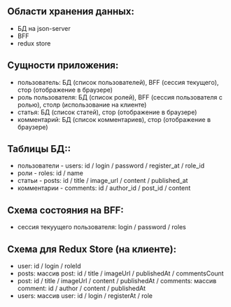 ## Области хранения данных:

- БД на json-server
- BFF
- redux store

## Сущности приложения:

- пользователь: БД (список пользователей), BFF (сессия текущего), стор (отображение в браузере)
- роль пользователя: БД (список ролей), BFF (сессия пользователя с ролью), столр (использование на клиенте)
- статья: БД (список статей), стор (отображение в браузере)
- комментарий: БД (список комментариев), стор (отображение в браузере)

## Таблицы БД::

- пользователи - users: id / login / password / register_at / role_id
- роли - roles: id / name
- статьи - posts: id / title / image_url / content / published_at
- комментарии - comments: id / author_id / post_id / content

## Схема состояния на BFF:

- сессия текуущего пользователя: login / password / roles

## Схема для Redux Store (на клиенте):

- user: id / login / roleId
- posts: массив post: id / title / imageUrl / publishedAt / commentsCount
- post: id / title / imageUrl / content / publishedAt / comments: массив comment: id / author / content / publishedAt
- users: массив user: id / login / registerAt / role
